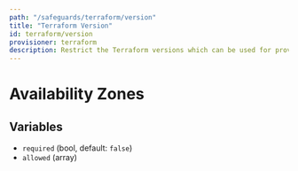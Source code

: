 ```yaml
---
path: "/safeguards/terraform/version"
title: "Terraform Version"
id: terraform/version
provisioner: terraform
description: Restrict the Terraform versions which can be used for provisioning
---
```


# Availability Zones

## Variables
- `required` (bool, default: `false`)
- `allowed` (array)